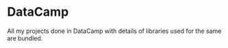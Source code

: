 # DataCamp

All my projects done in DataCamp with details of libraries used for the same are bundled.
